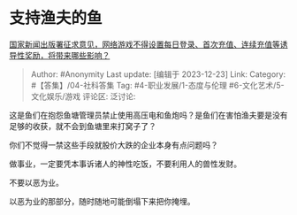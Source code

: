 # 支持渔夫的鱼
[国家新闻出版署征求意见，网络游戏不得设置每日登录、首次充值、连续充值等诱导性奖励，将带来哪些影响？](https://www.zhihu.com/question/636086406/answer/3335267471)

> Author: #Anonymity
> Last update: [编辑于 2023-12-23]
> Link:
> Category: #【答集】/04-社科答集 
> Tag: #4-职业发展/1-态度与伦理 #6-文化艺术/5-文化娱乐/游戏 
> 评论区:
> 泛讨论:

这是鱼们在抱怨鱼塘管理员禁止使用高压电和鱼炮吗？是鱼们在害怕渔夫要是没有足够的收获，就不会到鱼塘里来打窝子了？

你们不觉得一禁这些手段就股价大跌的企业本身有点问题吗？

做事业，一定要凭本事诉诸人的神性吃饭，不要利用人的兽性发财。

不要以恶为业。

以恶为业的那部分，随时随地可能倒塌下来把你掩埋。
